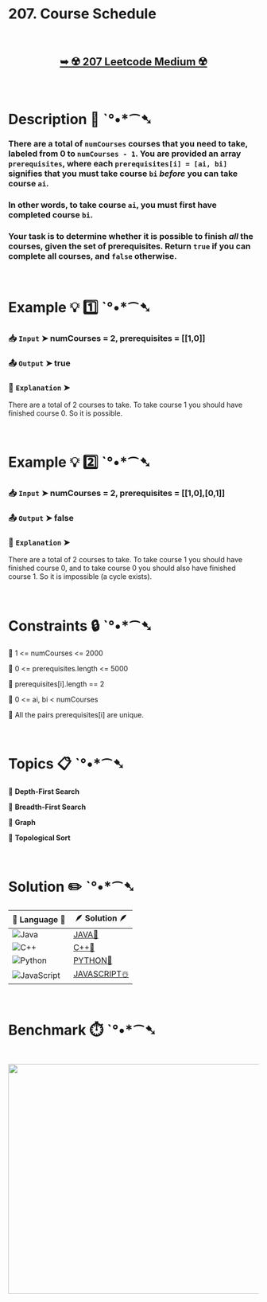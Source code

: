 # 207. Course Schedule

</br>

<h2 align="center"> 

<a href="https://leetcode.com/problems/course-schedule/description/"><strong>➥ ☢️ 207 Leetcode Medium ☢️ </strong></a>
</h2>

</br>

# Description 📜 ˋ°•*⁀➷ 

### There are a total of `numCourses` courses that you need to take, labeled from 0 to `numCourses - 1`. You are provided an array `prerequisites`, where each `prerequisites[i] = [ai, bi]` signifies that you must take course `bi` *before* you can take course `ai`.

### In other words, to take course `ai`, you must first have completed course `bi`.

### Your task is to determine whether it is possible to finish *all* the courses, given the set of prerequisites. Return `true` if you can complete all courses, and `false` otherwise.

</br>

# Example 💡 1️⃣ ˋ°•*⁀➷

  ### 📥 `Input`  ➤ numCourses = 2, prerequisites = [[1,0]]

  ### 📤 `Output`  ➤ true

  ### 🔦 `Explanation`  ➤
There are a total of 2 courses to take.
To take course 1 you should have finished course 0. So it is possible.

</br>

# Example 💡 2️⃣ ˋ°•*⁀➷

  ### 📥 `Input` ➤ numCourses = 2, prerequisites = [[1,0],[0,1]]

  ### 📤 `Output`  ➤ false

  ### 🔦 `Explanation` ➤
There are a total of 2 courses to take.
To take course 1 you should have finished course 0, and to take course 0 you should also have finished course 1. So it is impossible (a cycle exists).

</br>

# Constraints 🔒 ˋ°•*⁀➷

🔹 1 <= numCourses <= 2000 </br>

🔹 0 <= prerequisites.length <= 5000 </br>

🔹 prerequisites[i].length == 2 </br>

🔹 0 <= ai, bi < numCourses </br>

🔹 All the pairs prerequisites[i] are unique. </br>

</br>

# Topics 📋 ˋ°•*⁀➷

🔸 **Depth-First Search**  </br>

🔸 **Breadth-First Search**  </br>

🔸 **Graph**  </br>

🔸 **Topological Sort**  </br>

</br>

# Solution ✏️ ˋ°•*⁀➷

| 📒 Language 📒  | 🪶 Solution 🪶 |
| ------------- | ------------- |
|  ![Java](https://img.shields.io/badge/java-%23ED8B00.svg?style=for-the-badge&logo=openjdk&logoColor=white)  | [JAVA🍁](https://github.com/Prakhar-002/LEETCODE/blob/main/%F0%9F%8E%AD%20LEVEL%20wise%20que%20with%20solution%20%F0%9F%8E%AF/%E2%98%A2%EF%B8%8F%20Medium%20%E2%98%A2%EF%B8%8F/%E2%98%A2%EF%B8%8F%20Medium%20207.%20Course%20Schedule%20%E2%98%83%EF%B8%8F%20%F0%9F%8D%81%20%F0%9F%8D%B0%20%F0%9F%8E%B2/%F0%9F%8D%81JAVA%20-%20207.%20Course%20Schedule.java) |
|  ![C++](https://img.shields.io/badge/c++-%2300599C.svg?style=for-the-badge&logo=c%2B%2B&logoColor=white)  | [C++🎲](https://github.com/Prakhar-002/LEETCODE/blob/main/%F0%9F%8E%AD%20LEVEL%20wise%20que%20with%20solution%20%F0%9F%8E%AF/%E2%98%A2%EF%B8%8F%20Medium%20%E2%98%A2%EF%B8%8F/%E2%98%A2%EF%B8%8F%20Medium%20207.%20Course%20Schedule%20%E2%98%83%EF%B8%8F%20%F0%9F%8D%81%20%F0%9F%8D%B0%20%F0%9F%8E%B2/%F0%9F%8E%B2CPP%20-%20207.%20Course%20Schedule.cpp)  |
|  ![Python](https://img.shields.io/badge/python-3670A0?style=for-the-badge&logo=python&logoColor=ffdd54)    | [PYTHON🍰](https://github.com/Prakhar-002/LEETCODE/blob/main/%F0%9F%8E%AD%20LEVEL%20wise%20que%20with%20solution%20%F0%9F%8E%AF/%E2%98%A2%EF%B8%8F%20Medium%20%E2%98%A2%EF%B8%8F/%E2%98%A2%EF%B8%8F%20Medium%20207.%20Course%20Schedule%20%E2%98%83%EF%B8%8F%20%F0%9F%8D%81%20%F0%9F%8D%B0%20%F0%9F%8E%B2/%F0%9F%8D%B0PYTHON%20-%20207.%20Course%20Schedule.py) |
| ![JavaScript](https://img.shields.io/badge/javascript-%23323330.svg?style=for-the-badge&logo=javascript&logoColor=%23F7DF1E)   | [JAVASCRIPT☃️](https://github.com/Prakhar-002/LEETCODE/blob/main/%F0%9F%8E%AD%20LEVEL%20wise%20que%20with%20solution%20%F0%9F%8E%AF/%E2%98%A2%EF%B8%8F%20Medium%20%E2%98%A2%EF%B8%8F/%E2%98%A2%EF%B8%8F%20Medium%20207.%20Course%20Schedule%20%E2%98%83%EF%B8%8F%20%F0%9F%8D%81%20%F0%9F%8D%B0%20%F0%9F%8E%B2/%E2%98%83%EF%B8%8FJAVASCRIPT%20-%20207.%20Course%20Schedule.js) |

</br>

# Benchmark ⏱️ ˋ°•*⁀➷

<h1  align="center" >

<img src ="https://github.com/user-attachments/assets/e98a2afd-e787-4734-b066-8923f58167b6" width = "700px" height="462px" />

</h1>
